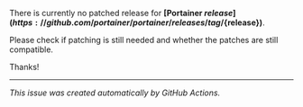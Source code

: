 There is currently no patched release for
**[Portainer ${release}](https://github.com/portainer/portainer/releases/tag/${release})**.

Please check if patching is still needed and whether the patches are still compatible.

Thanks!

---

_This issue was created automatically by GitHub Actions._
